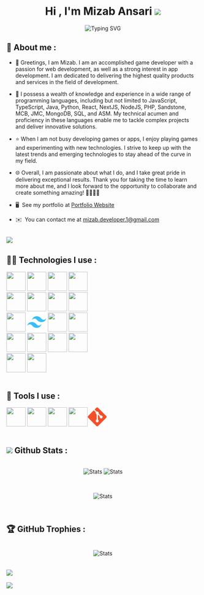 <h1 align="center"><b>Hi , I'm Mizab Ansari </b><img src="https://media.giphy.com/media/hvRJCLFzcasrR4ia7z/giphy.gif" width="35"></h1>

<p align="center">
  <img src="https://readme-typing-svg.demolab.com?font=Cascadia+Code&size=24&pause=1000&center=true&width=400&lines=Self-taught+Developer;Computer+Science+Student;Active+Thinker+and+Learner;Love+to+try+out+new+things" alt="Typing SVG" />
</p>

<!-- Section -->

## 🙋‍ **About me :**

- 👋 Greetings, I am Mizab. I am an accomplished game developer with a passion for web development, as well as a strong interest in app development. I am dedicated to delivering the highest quality products and services in the field of development.

- 👀 I possess a wealth of knowledge and experience in a wide range of programming languages, including but not limited to JavaScript, TypeScript, Java, Python, React, NextJS, NodeJS, PHP, Sandstone, MCB, JMC, MongoDB, SQL, and ASM. My technical acumen and proficiency in these languages enable me to tackle complex projects and deliver innovative solutions.

- ⭐ When I am not busy developing games or apps, I enjoy playing games and experimenting with new technologies. I strive to keep up with the latest trends and emerging technologies to stay ahead of the curve in my field.

- 🌐 Overall, I am passionate about what I do, and I take great pride in delivering exceptional results. Thank you for taking the time to learn more about me, and I look forward to the opportunity to collaborate and create something amazing! 👨‍💻🚀🎉

- 🖥️  See my portfolio at [Portfolio Website](http://mizab.vercel.app)

- ✉️  You can contact me at [mizab.developer.1@gmail.com](mailto:mizab.developer.1@gmail.com)
<br>
<img src="https://user-images.githubusercontent.com/73097560/115834477-dbab4500-a447-11eb-908a-139a6edaec5c.gif">
<br>
<!-- Section -->

<!-- ![](https://komarev.com/ghpvc/?username=Mizab1&style=for-the-badge)  -->

## 🧑‍💻 **Technologies I use :**
         
<img src="https://cdn.jsdelivr.net/gh/devicons/devicon/icons/typescript/typescript-original.svg" width="50" height="50"/> <img src="https://cdn.jsdelivr.net/gh/devicons/devicon/icons/javascript/javascript-original.svg" width="50" height="50"/>
<img src="https://cdn.jsdelivr.net/gh/devicons/devicon/icons/java/java-original.svg" width="50" height="50"/> <img src="https://cdn.jsdelivr.net/gh/devicons/devicon/icons/html5/html5-original.svg" width="50" height="50"/>
<br>
<img src="https://cdn.jsdelivr.net/gh/devicons/devicon/icons/css3/css3-original.svg" width="50" height="50"/> <img src="https://cdn-icons-png.flaticon.com/512/8760/8760206.png" width="50" height="50"/> <img src="https://cdn.jsdelivr.net/gh/devicons/devicon/icons/php/php-original.svg" width="50" height="50"/> <img src="https://cdn.jsdelivr.net/gh/devicons/devicon/icons/bootstrap/bootstrap-original.svg" width="50" height="50"/>
<br>
<img src="https://cdn.jsdelivr.net/gh/devicons/devicon/icons/python/python-original.svg" width="50" height="50"/> <img src="https://raw.githubusercontent.com/devicons/devicon/v2.16.0/icons/tailwindcss/tailwindcss-original.svg" width="50" height="50"/> <img src="https://sandstone-documentation.vercel.app/img/icons/logo.png" width="50" height="50"/> <img src="https://cdn.jsdelivr.net/gh/devicons/devicon/icons/nodejs/nodejs-original.svg" width="50" height="50"/>
<br>
<img src="https://mcbuild.dev/img/logo.png" width="50" height="50"/> <img src="https://minecraft-tutos.com/wp-content/uploads/2020/09/optifine-logo.jpg" width="50" height="50"/> <img src="https://jmc.wingedseal.com/static/media/jmc_icon.91c8f873ccc4cb864414.png" width="50" height="50" /> <img src="https://cdn.jsdelivr.net/gh/devicons/devicon/icons/mysql/mysql-original.svg" width="50" height="50"/>
<br>
<img src="https://cdn.jsdelivr.net/gh/devicons/devicon/icons/react/react-original.svg" width="50" height="50"/> <img src="https://cdn.jsdelivr.net/gh/devicons/devicon/icons/nextjs/nextjs-original.svg" width="50" height="50"/>
<br>
<br>

<!-- Section -->


## 🔨 **Tools I use  :**
<img src="https://user-images.githubusercontent.com/67660416/219934840-87957501-62c4-4e1e-a3c8-9d4b4b49d6c0.png" width="50" height="50"/> <img src="https://user-images.githubusercontent.com/67660416/219934904-4aa58d63-af87-412d-9af7-2b2774b1d9fa.png" width="50" height="50"/> <img src="https://user-images.githubusercontent.com/67660416/219935019-80a07954-3d67-4e62-9483-9c3f4101042d.png" width="50" height="50"/> <img src="https://user-images.githubusercontent.com/67660416/219935071-39885be6-a8b3-4925-9edb-653ce4e8ab76.png" width="50" height="50"/><img src="https://raw.githubusercontent.com/devicons/devicon/master/icons/git/git-original.svg" width="50" height="50"/>
<br>
<br>

<!-- Section  -->


## <img src="https://media.giphy.com/media/iY8CRBdQXODJSCERIr/giphy.gif" width="35"><b> Github Stats  :</b>
<br>
<div align="center">
    <picture>
      <source media="(prefers-color-scheme: dark)" srcset="https://github-readme-stats.vercel.app/api?username=Mizab1&include_all_commits=true&count_private=true&show_icons=true&line_height=27&theme=tokyonight">
      <img alt="Stats" src="https://github-readme-stats.vercel.app/api?username=Mizab1&include_all_commits=true&count_private=true&show_icons=true&line_height=27&theme=transparent">
    </picture>
    <picture>
      <source media="(prefers-color-scheme: dark)" srcset="https://github-readme-stats.vercel.app/api/top-langs/?username=Mizab1&layout=compact&langs_count=10&theme=tokyonight">
      <img alt="Stats" src="https://github-readme-stats.vercel.app/api/top-langs/?username=Mizab1&layout=compact&langs_count=10&theme=transparent">
    </picture>
<!--     <picture> -->
<!--       [![Ashutosh's github activity graph](https://github-readme-activity-graph.vercel.app/graph?username=Ashutosh00710&theme=dracula)](https://github.com/ashutosh00710/github-readme-activity-graph) -->
<!--       <source media="(prefers-color-scheme: dark)" srcset="https://github-readme-activity-graph.vercel.app/graph?username=Mizab1&theme=tokyo-night&radius=12" height=280> -->
<!--       <img alt="Stats" src="https://github-readme-activity-graph.vercel.app/graph?username=Mizab1&radius=12" height=280> -->
<!--     </picture> -->
</div>

##
<br>
<div align="center">
    <picture>
      <source media="(prefers-color-scheme: dark)" srcset="https://streak-stats.demolab.com?user=Mizab1&theme=tokyonight">
      <img alt="Stats" src="https://streak-stats.demolab.com?user=Mizab1">
    </picture>
</div>
<br><br>

<!-- Section -->

## 🏆 GitHub Trophies  :<br>

<br>
  <div align="center">
    <picture>
      <source media="(prefers-color-scheme: dark)" srcset="https://github-profile-trophy.vercel.app/?username=Mizab1&theme=tokyonight&row=2">
      <img alt="Stats" src="https://github-profile-trophy.vercel.app/?username=Mizab1&theme=flat&row=2">
    </picture>
  </div>
<br>


<!-- Section -->


<br>
<img src="https://user-images.githubusercontent.com/73097560/115834477-dbab4500-a447-11eb-908a-139a6edaec5c.gif">
<br>


  ![](https://komarev.com/ghpvc/?username=mizab1&style=for-the-badge&label=VIEWS)


<!---
<div align="center">
  <a href="https://git.io/typing-svg"><img src="https://readme-typing-svg.demolab.com?font=Fira+Code&center=true&size=20&duration=1500&multiline=true&repeat=false&width=1000&height=200&lines=%20A+common+rite+of+passage+for+programmers+is+;spending+hours+debugging+their+code%2C+;only+to+discover+that+a+simple+typo+was+;causing+the+issue.%22+~Mizab+" alt="Typing SVG" /></a>
</div>
<br>
<div align="left">
  -- 0x536565207961206e6578742074696d65 😉
</div>
--->

<!---
Mizab1/Mizab1 is a ✨ special ✨ repository because its `README.md` (this file) appears on your GitHub profile.
You can click the Preview link to take a look at your changes.
--->
